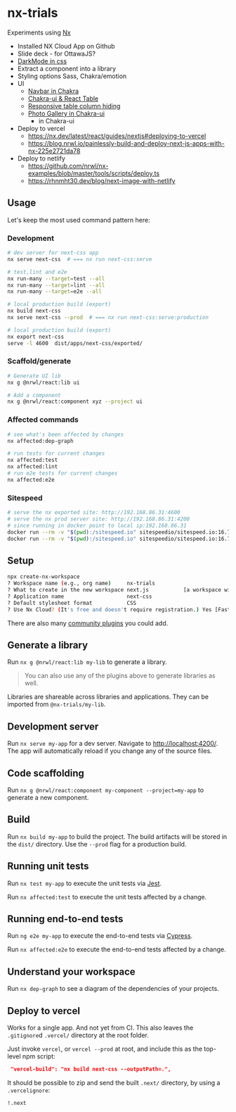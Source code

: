 # nx-trials

Experiments using [Nx](https://nx.dev)

- Installed NX Cloud App on Github
- Slide deck - for OttawaJS?
- [DarkMode in css](https://dev.to/ruppysuppy/dark-mode-using-css-variables-1m3)
- Extract a component into a library
- Styling options Sass, Chakra/emotion
- UI
  - [Navbar in Chakra](https://raptis.wtf/blog/create-a-navbar-with-chakra-ui-react/)
  - [Chakra-ui & React Table](https://chakra-ui.com/guides/integrations/with-react-table)
  - [Responsive table column hiding](https://phppot.com/css/automatic-column-hiding-using-css-in-responsive-table/)
  - [Photo Gallery in Chakra-ui](https://blog.logrocket.com/building-photo-gallery-app-from-scratch-chakra-ui/)
    - in Chakra-ui
- Deploy to vercel
  - <https://nx.dev/latest/react/guides/nextjs#deploying-to-vercel>
  - <https://blog.nrwl.io/painlessly-build-and-deploy-next-js-apps-with-nx-225e2721da78>
- Deploy to netlify
  - <https://github.com/nrwl/nx-examples/blob/master/tools/scripts/deploy.ts>
  - <https://rhnmht30.dev/blog/next-image-with-netlify>

## Usage

Let's keep the most used command pattern here:

### Development

```bash
# dev server for next-css app
nx serve next-css  # === nx run next-css:serve

# test,lint and e2e
nx run-many --target=test --all
nx run-many --target=lint --all
nx run-many --target=e2e --all

# local production build (export)
nx build next-css
nx serve next-css --prod  # === nx run next-css:serve:production

# local production build (export)
nx export next-css
serve -l 4600  dist/apps/next-css/exported/
```

### Scaffold/generate

```bash
# Generate UI lib
nx g @nrwl/react:lib ui

# Add a component
nx g @nrwl/react:component xyz --project ui
```

### Affected commands

```bash
# see what's been affected by changes
nx affected:dep-graph

# run tests for current changes
nx affected:test
nx affected:lint
# run e2e tests for current changes
nx affected:e2e
```

### Sitespeed

```bash
# serve the nx exported site: http://192.168.86.31:4600
# serve the nx prod server site: http://192.168.86.31:4200
# since running in docker point to local ip:192.168.86.31
docker run --rm -v "$(pwd):/sitespeed.io" sitespeedio/sitespeed.io:16.7.1 http://192.168.86.31:4600 --mobile
docker run --rm -v "$(pwd):/sitespeed.io" sitespeedio/sitespeed.io:16.7.1 --mobile http://192.168.86.31:4200 http://192.168.86.31:4200/image-demo
```

## Setup

```bash
npx create-nx-workspace
? Workspace name (e.g., org name)     nx-trials
? What to create in the new workspace next.js           [a workspace with a single Next.js application]
? Application name                    next-css
? Default stylesheet format           CSS
? Use Nx Cloud? (It's free and doesn't require registration.) Yes [Faster builds, run details, Github integration. Learn more at https://nx.app]
```

There are also many [community plugins](https://nx.dev/nx-community) you could add.

## Generate a library

Run `nx g @nrwl/react:lib my-lib` to generate a library.

> You can also use any of the plugins above to generate libraries as well.

Libraries are shareable across libraries and applications. They can be imported from `@nx-trials/my-lib`.

## Development server

Run `nx serve my-app` for a dev server. Navigate to <http://localhost:4200/>. The app will automatically reload if you change any of the source files.

## Code scaffolding

Run `nx g @nrwl/react:component my-component --project=my-app` to generate a new component.

## Build

Run `nx build my-app` to build the project. The build artifacts will be stored in the `dist/` directory. Use the `--prod` flag for a production build.

## Running unit tests

Run `nx test my-app` to execute the unit tests via [Jest](https://jestjs.io).

Run `nx affected:test` to execute the unit tests affected by a change.

## Running end-to-end tests

Run `ng e2e my-app` to execute the end-to-end tests via [Cypress](https://www.cypress.io).

Run `nx affected:e2e` to execute the end-to-end tests affected by a change.

## Understand your workspace

Run `nx dep-graph` to see a diagram of the dependencies of your projects.

## Deploy to vercel

Works for a single app. And not yet from CI.
This also leaves the `.gitignore`d `.vercel/` directory at the root folder.

Just invoke `vercel`, or `vercel --prod` at root, and include this as the top-level npm script:

```json
 "vercel-build": "nx build next-css --outputPath=.",
```

It should be possible to zip and send the built `.next/` directory,
by using a `.vercelignore`:

```txt
!.next
```
